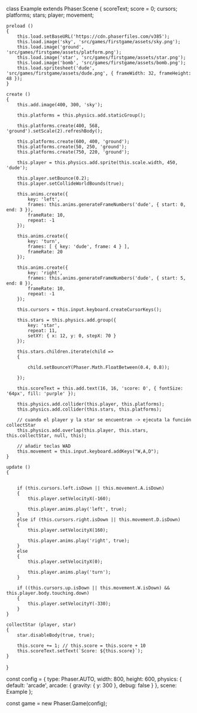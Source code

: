 class Example extends Phaser.Scene
{
    scoreText;
    score = 0;
    cursors;
    platforms;
    stars;
    player;
    movement;

    preload ()
    {
        this.load.setBaseURL('https://cdn.phaserfiles.com/v385');
        this.load.image('sky', 'src/games/firstgame/assets/sky.png');
        this.load.image('ground', 'src/games/firstgame/assets/platform.png');
        this.load.image('star', 'src/games/firstgame/assets/star.png');
        this.load.image('bomb', 'src/games/firstgame/assets/bomb.png');
        this.load.spritesheet('dude', 'src/games/firstgame/assets/dude.png', { frameWidth: 32, frameHeight: 48 });
    }

    create ()
    {
        this.add.image(400, 300, 'sky');

        this.platforms = this.physics.add.staticGroup();

        this.platforms.create(400, 568, 'ground').setScale(2).refreshBody();

        this.platforms.create(600, 400, 'ground');
        this.platforms.create(50, 250, 'ground');
        this.platforms.create(750, 220, 'ground');

        this.player = this.physics.add.sprite(this.scale.width, 450, 'dude');

        this.player.setBounce(0.2);
        this.player.setCollideWorldBounds(true);

        this.anims.create({
            key: 'left',
            frames: this.anims.generateFrameNumbers('dude', { start: 0, end: 3 }),
            frameRate: 10,
            repeat: -1
        });

        this.anims.create({
            key: 'turn',
            frames: [ { key: 'dude', frame: 4 } ],
            frameRate: 20
        });

        this.anims.create({
            key: 'right',
            frames: this.anims.generateFrameNumbers('dude', { start: 5, end: 8 }),
            frameRate: 10,
            repeat: -1
        });

        this.cursors = this.input.keyboard.createCursorKeys();

        this.stars = this.physics.add.group({
            key: 'star',
            repeat: 11,
            setXY: { x: 12, y: 0, stepX: 70 }
        });

        this.stars.children.iterate(child =>
        {

            child.setBounceY(Phaser.Math.FloatBetween(0.4, 0.8));

        });

        this.scoreText = this.add.text(16, 16, 'score: 0', { fontSize: '64px', fill: 'purple' });

        this.physics.add.collider(this.player, this.platforms);
        this.physics.add.collider(this.stars, this.platforms);

        // cuando el player y la star se encuentran -> ejecuta la función collectStar
        this.physics.add.overlap(this.player, this.stars, this.collectStar, null, this);

        // añadir teclas WAD
        this.movement = this.input.keyboard.addKeys("W,A,D");
    }

    update ()
    {


        if (this.cursors.left.isDown || this.movement.A.isDown)
        {
            this.player.setVelocityX(-160);

            this.player.anims.play('left', true);
        }
        else if (this.cursors.right.isDown || this.movement.D.isDown)
        {
            this.player.setVelocityX(160);

            this.player.anims.play('right', true);
        }
        else
        {
            this.player.setVelocityX(0);

            this.player.anims.play('turn');
        }

        if ((this.cursors.up.isDown || this.movement.W.isDown) && this.player.body.touching.down)
        {
            this.player.setVelocityY(-330);
        }
    }

    collectStar (player, star)
    {
        star.disableBody(true, true);

        this.score += 1; // this.score = this.score + 10
        this.scoreText.setText(`Score: ${this.score}`);
    }
}

const config = {
    type: Phaser.AUTO,
    width: 800,
    height: 600,
    physics: {
        default: 'arcade',
        arcade: {
            gravity: { y: 300 },
            debug: false
        }
    },
    scene: Example
};

const game = new Phaser.Game(config);